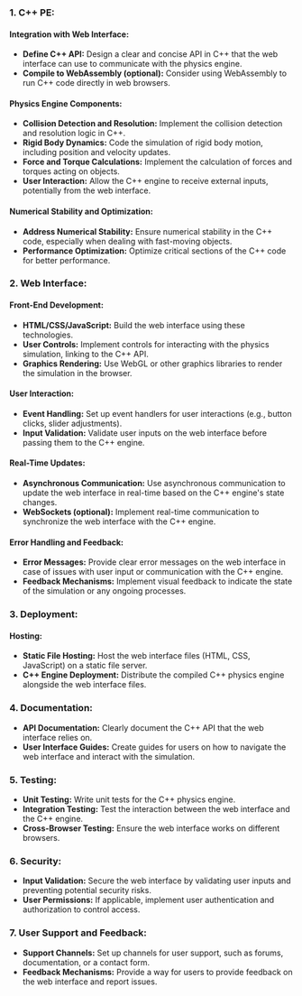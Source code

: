 ### 1. **C++ PE:**

#### Integration with Web Interface:

- **Define C++ API:** Design a clear and concise API in C++ that the web interface can use to communicate with the physics engine.
- **Compile to WebAssembly (optional):** Consider using WebAssembly to run C++ code directly in web browsers.

#### Physics Engine Components:

- **Collision Detection and Resolution:** Implement the collision detection and resolution logic in C++.
- **Rigid Body Dynamics:** Code the simulation of rigid body motion, including position and velocity updates.
- **Force and Torque Calculations:** Implement the calculation of forces and torques acting on objects.
- **User Interaction:** Allow the C++ engine to receive external inputs, potentially from the web interface.

#### Numerical Stability and Optimization:

- **Address Numerical Stability:** Ensure numerical stability in the C++ code, especially when dealing with fast-moving objects.
- **Performance Optimization:** Optimize critical sections of the C++ code for better performance.

### 2. **Web Interface:**

#### Front-End Development:

- **HTML/CSS/JavaScript:** Build the web interface using these technologies.
- **User Controls:** Implement controls for interacting with the physics simulation, linking to the C++ API.
- **Graphics Rendering:** Use WebGL or other graphics libraries to render the simulation in the browser.

#### User Interaction:

- **Event Handling:** Set up event handlers for user interactions (e.g., button clicks, slider adjustments).
- **Input Validation:** Validate user inputs on the web interface before passing them to the C++ engine.

#### Real-Time Updates:

- **Asynchronous Communication:** Use asynchronous communication to update the web interface in real-time based on the C++ engine's state changes.
- **WebSockets (optional):** Implement real-time communication to synchronize the web interface with the C++ engine.

#### Error Handling and Feedback:

- **Error Messages:** Provide clear error messages on the web interface in case of issues with user input or communication with the C++ engine.
- **Feedback Mechanisms:** Implement visual feedback to indicate the state of the simulation or any ongoing processes.

### 3. **Deployment:**

#### Hosting:

- **Static File Hosting:** Host the web interface files (HTML, CSS, JavaScript) on a static file server.
- **C++ Engine Deployment:** Distribute the compiled C++ physics engine alongside the web interface files.

### 4. **Documentation:**

- **API Documentation:** Clearly document the C++ API that the web interface relies on.
- **User Interface Guides:** Create guides for users on how to navigate the web interface and interact with the simulation.

### 5. **Testing:**

- **Unit Testing:** Write unit tests for the C++ physics engine.
- **Integration Testing:** Test the interaction between the web interface and the C++ engine.
- **Cross-Browser Testing:** Ensure the web interface works on different browsers.

### 6. **Security:**

- **Input Validation:** Secure the web interface by validating user inputs and preventing potential security risks.
- **User Permissions:** If applicable, implement user authentication and authorization to control access.

### 7. **User Support and Feedback:**

- **Support Channels:** Set up channels for user support, such as forums, documentation, or a contact form.
- **Feedback Mechanisms:** Provide a way for users to provide feedback on the web interface and report issues.